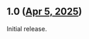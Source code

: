 ## 1.0 ([Apr 5, 2025](https://github.com/ramensoftware/windhawk-mods/blob/d4f6575790261ab1b1d13b62ca3fc879a42a4776/mods/explorer-toolbar-links-item.wh.cpp))

Initial release.

